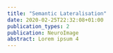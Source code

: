 ```yaml
---
title: "Semantic Lateralisation"
date: 2020-02-25T22:32:08+01:00
publication_types: 2
publication: NeuroImage
abstract: Lorem ipsum 4
---
```


